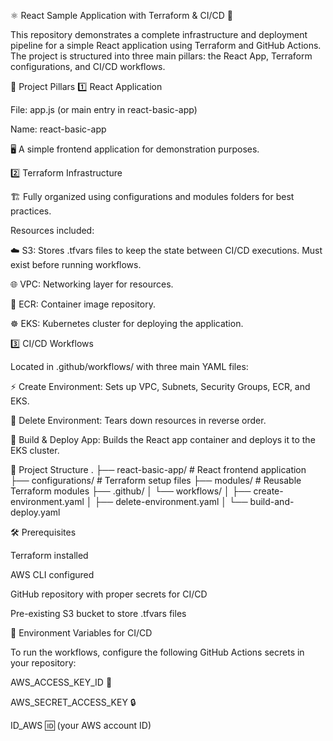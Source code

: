 ⚛️ React Sample Application with Terraform & CI/CD 🚀

This repository demonstrates a complete infrastructure and deployment pipeline for a simple React application using Terraform and GitHub Actions. The project is structured into three main pillars: the React App, Terraform configurations, and CI/CD workflows.

📌 Project Pillars
1️⃣ React Application

File: app.js (or main entry in react-basic-app)

Name: react-basic-app

🖥️ A simple frontend application for demonstration purposes.

2️⃣ Terraform Infrastructure

🏗️ Fully organized using configurations and modules folders for best practices.

Resources included:

☁️ S3: Stores .tfvars files to keep the state between CI/CD executions. Must exist before running workflows.

🌐 VPC: Networking layer for resources.

🐳 ECR: Container image repository.

☸️ EKS: Kubernetes cluster for deploying the application.

3️⃣ CI/CD Workflows

Located in .github/workflows/ with three main YAML files:

⚡ Create Environment: Sets up VPC, Subnets, Security Groups, ECR, and EKS.

🧹 Delete Environment: Tears down resources in reverse order.

🚀 Build & Deploy App: Builds the React app container and deploys it to the EKS cluster.

📂 Project Structure
.
├── react-basic-app/          # React frontend application
├── configurations/           # Terraform setup files
├── modules/                  # Reusable Terraform modules
├── .github/
│   └── workflows/
│       ├── create-environment.yaml
│       ├── delete-environment.yaml
│       └── build-and-deploy.yaml

🛠️ Prerequisites

Terraform installed

AWS CLI configured

GitHub repository with proper secrets for CI/CD

Pre-existing S3 bucket to store .tfvars files

🔑 Environment Variables for CI/CD

To run the workflows, configure the following GitHub Actions secrets in your repository:

AWS_ACCESS_KEY_ID 🔑

AWS_SECRET_ACCESS_KEY 🔒

ID_AWS 🆔 (your AWS account ID)
